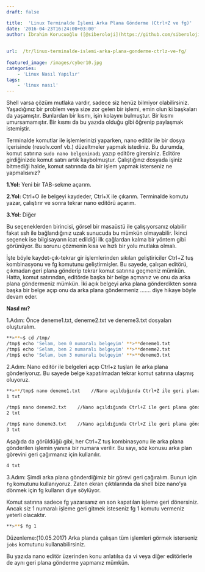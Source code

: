 ```yaml
---
draft: false

title:  'Linux Terminalde İşlemi Arka Plana Gönderme (Ctrl+Z ve fg)'
date: '2016-04-23T16:24:00+03:00'
author: İbrahim Korucuoğlu ([@siberoloji](https://github.com/siberoloji))
 
 
url:  /tr/linux-terminalde-islemi-arka-plana-gonderme-ctrlz-ve-fg/
 
featured_image: /images/cyber10.jpg
categories:
    - 'Linux Nasıl Yapılır'
tags:
    - 'linux nasıl'
---
```



Shell varsa çözüm mutlaka vardır, sadece siz henüz bilmiyor olabilirsiniz. Yaşadığınız bir problem veya size zor gelen bir işlemi, emin olun ki başkaları da yaşamıştır. Bunlardan bir kısmı, işin kolayını bulmuştur. Bir kısmı umursamamıştır. Bir kısmı da bu yazıda olduğu gibi öğrenip paylaşmak istemiştir.



Terminalde komutlar ile işlemlerinizi yaparken, nano editör ile bir dosya içerisinde (resolv.conf vb.) düzeltmeler yapmak istediniz. Bu durumda, komut satırına `sudo nano belgeninadı` yazıp editöre girersiniz. Editöre girdiğinizde komut satırı artık kaybolmuştur. Çalıştığınız dosyada işiniz bitmediği halde, komut satırında da bir işlem yapmak isterseniz ne yapmalısınız?



**1.Yol:** Yeni bir TAB-sekme açarım.



**2.Yol:** Ctrl+O ile belgeyi kaydeder, Ctrl+X ile çıkarım. Terminalde komutu yazar, çalıştırır ve sonra tekrar nano editörü açarım.



**3.Yol:** Diğer



Bu seçeneklerden birincisi, görsel bir masaüstü ile çalışıyorsanız olabilir fakat ssh ile bağlandığınız uzak sunucuda bu mümkün olmayabilir. İkinci seçenek ise bilgisayarın icat edildiği ilk çağlardan kalma bir yöntem gibi görünüyor. Bu sorunu çözmenin kısa ve hızlı bir yolu mutlaka olmalı.



İşte böyle kaydet-çık-tekrar gir işlemlerinden sıkılan geliştiriciler Ctrl+Z tuş kombinasyonu ve fg komutunu geliştirmişler. Bu sayede, çalışan editörü, çıkmadan geri plana gönderip tekrar komut satırına geçmeniz mümkün. Hatta, komut satırından, editörde başka bir belge açmanız ve onu da arka plana göndermeniz mümkün. İki açık belgeyi arka plana gönderdikten sonra başka bir belge açıp onu da arka plana göndermeniz ……. diye hikaye böyle devam eder.



**Nasıl mı?**



1.Adım: Önce deneme1.txt, deneme2.txt ve deneme3.txt dosyaları oluşturalım.


```bash
**>**~$ cd /tmp/
/tmp$ echo 'Selam, ben 0 numaralı belgeyim' **>**deneme1.txt
/tmp$ echo 'Selam, ben 2 numaralı belgeyim' **>**deneme2.txt
/tmp$ echo 'Selam, ben 3 numaralı belgeyim' **>**deneme3.txt
```



2.Adım: Nano editör ile belgeleri açıp Ctrl+z tuşları ile arka plana gönderiyoruz. Bu sayede belge kapatılmadan tekrar komut satırına ulaşmış oluyoruz.


```bash
**>**/tmp$ nano deneme1.txt    //Nano açıldığında Ctrl+Z ile geri plana gönderin.
1 txt

/tmp$ nano deneme2.txt    //Nano açıldığında Ctrl+Z ile geri plana gönderin.
2 txt

/tmp$ nano deneme3.txt    //Nano açıldığında Ctrl+Z ile geri plana gönderin.
3 txt
```



Aşağıda da görüldüğü gibi, her Ctrl+Z tuş kombinasyonu ile arka plana gönderilen işlemin yanına bir numara verilir. Bu sayı, söz konusu arka plan görevini geri çağırmanız için kullanılır.


```bash
4 txt
```



3.Adım: Şimdi arka plana gönderdiğimiz bir görevi geri çağıralım. Bunun için `fg` komutunu kullanıyoruz. Zaten ekran çıktılarında da shell bize nano’ya dönmek için fg kullanın diye söylüyor.



Komut satırına sadece fg yazarsanız en son kapatılan işleme geri dönersiniz. Ancak siz 1 numaralı işleme geri gitmek isteseniz fg 1 komutu vermeniz yeterli olacaktır.


```bash
**>**$ fg 1
```



Düzenleme:(10.05.2017) Arka planda çalışan tüm işlemleri görmek isterseniz `jobs` komutunu kullanabilirsiniz.



Bu yazıda nano editör üzerinden konu anlatılsa da vi veya diğer editörlerle de aynı geri plana gönderme yapmanız mümkün.

